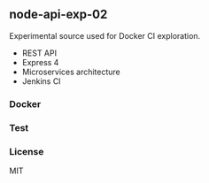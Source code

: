 ## node-api-exp-02 ##

  Experimental source used for Docker CI exploration.

  * REST API
  * Express 4
  * Microservices architecture
  * Jenkins CI

### Docker ###

### Test ###

### License ###

  MIT
